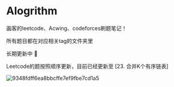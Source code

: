 # Alogrithm

画客的leetcode、Acwing、codeforces刷题笔记！

所有题目都在对应相关tag的文件夹里

长期更新中 🤣

Leetcode的题按照顺序更新，目前已经更新至 [23. 合并K个有序链表]

![9348fdff6ea8bbcffe7ef9fbe7cd1a5](https://user-images.githubusercontent.com/99656524/197372018-eab08753-2622-4a21-958c-7c0ada127122.jpg)



